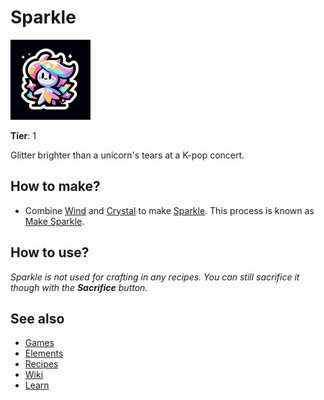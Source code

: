 # Sparkle

![](../images/item.sparkle.png)

**Tier**: 1

Glitter brighter than a unicorn's tears at a K-pop concert.

## How to make?

* Combine [Wind](/wiki/elements/wind) and [Crystal](/wiki/elements/crystal) to make [Sparkle](/wiki/elements/sparkle). This process is known as [Make Sparkle](/wiki/recipes/make-sparkle).

## How to use?

_Sparkle is not used for crafting in any recipes. You can still sacrifice it though with the **Sacrifice** button._

## See also

* [Games](/wiki/games)
* [Elements](/wiki/elements)
* [Recipes](/wiki/recipes)
* [Wiki](/wiki/index)
* [Learn](/learn/index)
